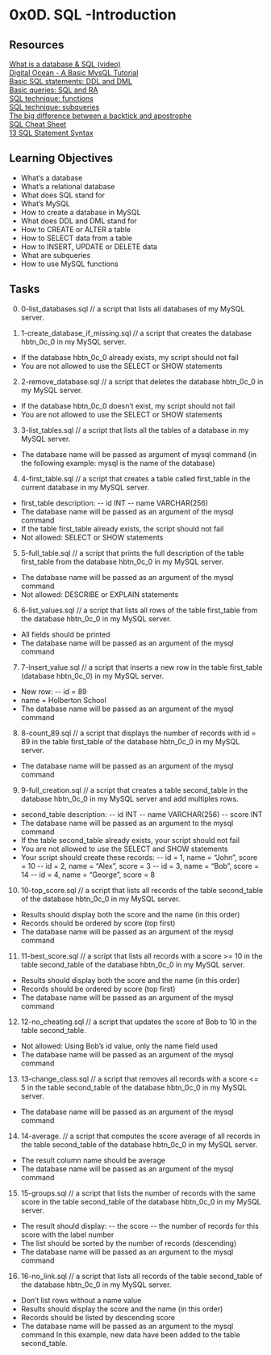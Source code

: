 # 0x0D. SQL -Introduction <br />

## Resources <br />

[What is a database & SQL (video)](https://www.youtube.com/watch?v=FR4QIeZaPeM) <br />
[Digital Ocean - A Basic MysQL Tutorial](https://www.digitalocean.com/community/tutorials/a-basic-mysql-tutorial) <br />
[Basic SQL statements: DDL and DML](https://web.csulb.edu/colleges/coe/cecs/dbdesign/dbdesign.php?page=sql/ddldml.php) <br />
[Basic queries: SQL and RA](https://web.csulb.edu/colleges/coe/cecs/dbdesign/dbdesign.php?page=sql/queries.php) <br />
[SQL technique: functions](https://web.csulb.edu/colleges/coe/cecs/dbdesign/dbdesign.php?page=sql/functions.php) <br />
[SQL technique: subqueries](https://web.csulb.edu/colleges/coe/cecs/dbdesign/dbdesign.php?page=sql/subqueries.php) <br />
[The big difference between  a backtick and apostrophe](https://stackoverflow.com/questions/29402361/what-makes-the-big-difference-between-a-backtick-and-an-apostrophe/29402458) <br />
[SQL Cheat Sheet](http://www.sqltutorial.org/sql-cheat-sheet/) <br />
[13 SQL Statement Syntax](https://dev.mysql.com/doc/refman/5.7/en/sql-syntax.html) <br />

## Learning Objectives <br />
- What’s a database
- What’s a relational database
- What does SQL stand for
- What’s MySQL
- How to create a database in MySQL
- What does DDL and DML stand for
- How to CREATE or ALTER a table
- How to SELECT data from a table
- How to INSERT, UPDATE or DELETE data
- What are subqueries
- How to use MySQL functions

## Tasks <br />

0. 0-list_databases.sql // a script that lists all databases of my MySQL server.

1. 1-create_database_if_missing.sql // a script that creates the database hbtn_0c_0 in my MySQL server.

- If the database hbtn_0c_0 already exists, my script should not fail
- You are not allowed to use the SELECT or SHOW statements

2. 2-remove_database.sql // a script that deletes the database hbtn_0c_0 in my MySQL server.

- If the database hbtn_0c_0 doesn’t exist, my script should not fail
- You are not allowed to use the SELECT or SHOW statements

3. 3-list_tables.sql // a script that lists all the tables of a database in my MySQL server.

- The database name will be passed as argument of mysql command (in the following example: mysql is the name of the database)

4. 4-first_table.sql // a script that creates a table called first_table in the current database in my MySQL server.

- first_table description:
-- id INT
-- name VARCHAR(256)
- The database name will be passed as an argument of the mysql command
- If the table first_table already exists, the script should not fail
- Not allowed: SELECT or SHOW statements

5. 5-full_table.sql // a script that prints the full description of the table first_table from the database hbtn_0c_0 in my MySQL server.

- The database name will be passed as an argument of the mysql command
- Not allowed: DESCRIBE or EXPLAIN statements

6. 6-list_values.sql // a script that lists all rows of the table first_table from the database hbtn_0c_0 in my MySQL server.

- All fields should be printed
- The database name will be passed as an argument of the mysql command

7. 7-insert_value.sql // a script that inserts a new row in the table first_table (database hbtn_0c_0) in my MySQL server.

- New row:
-- id = 89
- name = Holberton School
- The database name will be passed as an argument of the mysql command

8. 8-count_89.sql // a script that displays the number of records with id = 89 in the table first_table of the database hbtn_0c_0 in my MySQL server.

- The database name will be passed as an argument of the mysql command

9. 9-full_creation.sql // a script that creates a table second_table in the database hbtn_0c_0 in my MySQL server and add multiples rows.

- second_table description:
-- id INT
-- name VARCHAR(256)
-- score INT
- The database name will be passed as an argument to the mysql command
- If the table second_table already exists, your script should not fail
- You are not allowed to use the SELECT and SHOW statements
- Your script should create these records:
-- id = 1, name = “John”, score = 10
-- id = 2, name = “Alex”, score = 3
-- id = 3, name = “Bob”, score = 14
-- id = 4, name = “George”, score = 8

10. 10-top_score.sql // a script that lists all records of the table second_table of the database hbtn_0c_0 in my MySQL server.

- Results should display both the score and the name (in this order)
- Records should be ordered by score (top first)
- The database name will be passed as an argument of the mysql command

11. 11-best_score.sql // a script that lists all records with a score >= 10 in the table second_table of the database hbtn_0c_0 in my MySQL server.

- Results should display both the score and the name (in this order)
- Records should be ordered by score (top first)
- The database name will be passed as an argument of the mysql command

12. 12-no_cheating.sql // a script that updates the score of Bob to 10 in the table second_table.

- Not allowed: Using Bob’s id value, only the name field used
- The database name will be passed as an argument of the mysql command

13. 13-change_class.sql // a script that removes all records with a score <= 5 in the table second_table of the database hbtn_0c_0 in my MySQL server.

- The database name will be passed as an argument of the mysql command

14. 14-average. // a script that computes the score average of all records in the table second_table of the database hbtn_0c_0 in my MySQL server.

- The result column name should be average
- The database name will be passed as an argument of the mysql command

15. 15-groups.sql // a script that lists the number of records with the same score in the table second_table of the database hbtn_0c_0 in my MySQL server.

- The result should display:
-- the score
-- the number of records for this score with the label number
- The list should be sorted by the number of records (descending)
- The database name will be passed as an argument to the mysql command

16. 16-no_link.sql // a script that lists all records of the table second_table of the database hbtn_0c_0 in my MySQL server.

- Don’t list rows without a name value
- Results should display the score and the name (in this order)
- Records should be listed by descending score
- The database name will be passed as an argument to the mysql command
In this example, new data have been added to the table second_table.